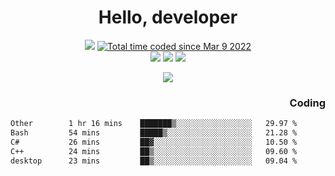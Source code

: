 # <div align='center' >Hello, developer</div>

<div align='center'>
  <a ><img src="https://img.shields.io/badge/dynamic/json?url=https%3A%2F%2Fapi.swo.moe%2Fstats%2Fgithub%2FFree-Aaron-Li&query=count&color=181717&label=GitHub&labelColor=282c34&logo=github&suffix=+follows&cacheSeconds=3600"></a>
  <a href="https://wakatime.com/@fe40087f-8eae-48dc-9950-ad0633db1591"><img src="https://wakatime.com/badge/user/fe40087f-8eae-48dc-9950-ad0633db1591.svg" alt="Total time coded since Mar 9 2022" /></a>
</div>
<div align='center'>
  <a><img src="https://img.shields.io/badge/c%2Fc%2B%2B%2Fc%23-%2375664d"></a> 
  <a><img src="https://img.shields.io/badge/Kotlin%20-%20%2375664D"></a> 
  <a><img src="https://img.shields.io/badge/Shell-75664D"></a> 
</div>

<p align="center">
  <img src="https://readme-typing-svg.demolab.com/?lines=你好!+开发者;Hello!+ developer&font=Fira%20Code&center=true&width=380&height=50&duration=4000&pause=1000">
</p>


<div align='right'>
  <h3>Coding</h3>
</div>

<!--START_SECTION:waka-->

```txt
Other        1 hr 16 mins    ███████▒░░░░░░░░░░░░░░░░░   29.97 %
Bash         54 mins         █████▒░░░░░░░░░░░░░░░░░░░   21.28 %
C#           26 mins         ██▓░░░░░░░░░░░░░░░░░░░░░░   10.50 %
C++          24 mins         ██▒░░░░░░░░░░░░░░░░░░░░░░   09.60 %
desktop      23 mins         ██▒░░░░░░░░░░░░░░░░░░░░░░   09.04 %
```

<!--END_SECTION:waka-->




